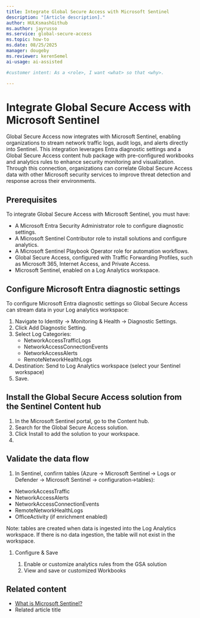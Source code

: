 ```yaml
---
title: Integrate Global Secure Access with Microsoft Sentinel
description: "[Article description]."
author: HULKsmashGithub
ms.author: jayrusso
ms.service: global-secure-access
ms.topic: how-to
ms.date: 08/25/2025
manager: dougeby
ms.reviewer: kerenSemel
ai-usage: ai-assisted

#customer intent: As a <role>, I want <what> so that <why>.

---
```


# Integrate Global Secure Access with Microsoft Sentinel

Global Secure Access now integrates with Microsoft Sentinel, enabling organizations to stream network traffic logs, audit logs, and alerts directly into Sentinel. This integration leverages Entra diagnostic settings and a Global Secure Access content hub package with pre-configured workbooks and analytics rules to enhance security monitoring and visualization. Through this connection, organizations can correlate Global Secure Access data with other Microsoft security services to improve threat detection and response across their environments.

## Prerequisites

To integrate Global Secure Access with Microsoft Sentinel, you must have:
- A Microsoft Entra Security Administrator role to configure diagnostic settings.
- A Microsoft Sentinel Contributor role to install solutions and configure analytics.
- A Microsoft Sentinel Playbook Operator role for automation workflows.
- Global Secure Access, configured with Traffic Forwarding Profiles, such as Microsoft 365, Internet Access, and Private Access.
- Microsoft Sentinel, enabled on a Log Analytics workspace.

## Configure Microsoft Entra diagnostic settings

To configure Microsoft Entra diagnostic settings so Global Secure Access can stream data in your Log analytics workspace:

1. Navigate to Identity → Monitoring & Health → Diagnostic Settings. 
1. Click Add Diagnostic Setting. 
1. Select Log Categories: 
   - NetworkAccessTrafficLogs 
   - NetworkAccessConnectionEvents 
   - NetworkAccessAlerts 
   - RemoteNetworkHealthLogs 
1. Destination: Send to Log Analytics workspace (select your Sentinel workspace) 
1. Save.

## Install the Global Secure Access solution from the Sentinel Content hub

1. In the Microsoft Sentinel portal, go to the Content hub.
1. Search for the Global Secure Access solution.
1. Click Install to add the solution to your workspace.
1. 

## Validate the data flow

1. In Sentinel, confirm tables (Azure -> Microsoft Sentinel -> Logs or Defender -> Microsoft Sentinel -> configuration->tables):  

- NetworkAccessTraffic 
- NetworkAccessAlerts 
- NetworkAccessConnectionEvents 
- RemoteNetworkHealthLogs 
- OfficeActivity (if enrichment enabled) 

Note: tables are created when data is ingested into the Log Analytics workspace. If there is no data ingestion, the table will not exist in the workspace. 

1. Configure & Save 

    1. Enable or customize analytics rules from the GSA solution 
    1. View and save or customized Workbooks  

## Related content

- [What is Microsoft Sentinel?](/azure/sentinel/overview)
- Related article title
